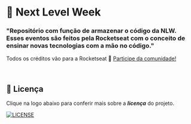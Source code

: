 # :rocket: Next Level Week

### **"Repositório com função de armazenar o código da NLW. Esses eventos são feitos pela Rocketseat com o conceito de ensinar novas tecnologias com a mão no código."**

Todos os créditos vão para a Rocketseat :wave: [Participe da comunidade!](https://discordapp.com/invite/gCRAFhc)

<br/>

## 🔖 Licença

Clique na logo abaixo para conferir mais sobre a **_licença_** do projeto.

[![LICENSE](https://img.shields.io/badge/MIT-E58080?style=for-the-badge&logo=bookstack&logoColor=white)](/LICENSE.md)

